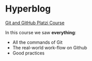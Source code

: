 # Hyperblog
[Git and GitHub Platzi Course](https://platzi.com/cursos/git-github/)

In this course we saw **everything**:
* All the commands of Git
* The real-world work-flow on Github
* Good practices